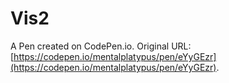 # Vis2

A Pen created on CodePen.io. Original URL: [https://codepen.io/mentalplatypus/pen/eYyGEzr](https://codepen.io/mentalplatypus/pen/eYyGEzr).

